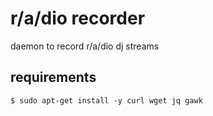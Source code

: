 # r/a/dio recorder

daemon to record r/a/dio dj streams

## requirements

```console
$ sudo apt-get install -y curl wget jq gawk
```

